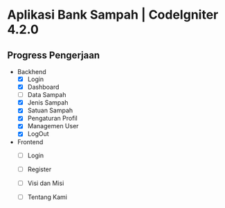 # Aplikasi Bank Sampah | CodeIgniter 4.2.0

## Progress Pengerjaan

- Backhend
  - [x] Login
  - [x] Dashboard
  - [ ] Data Sampah
  - [x] Jenis Sampah
  - [x] Satuan Sampah
  - [x] Pengaturan Profil
  - [x] Managemen User
  - [x] LogOut
- Frontend
  - [ ] Login
  - [ ] Register
  - [ ] Visi dan Misi
  - [ ] Tentang Kami

